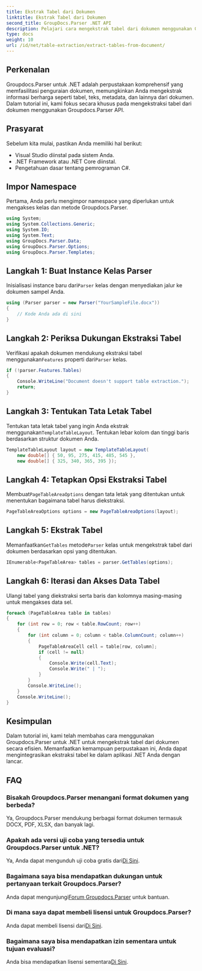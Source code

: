 ```yaml
---
title: Ekstrak Tabel dari Dokumen
linktitle: Ekstrak Tabel dari Dokumen
second_title: GroupDocs.Parser .NET API
description: Pelajari cara mengekstrak tabel dari dokumen menggunakan Groupdocs.Parser untuk .NET. Ikuti panduan terperinci tentang cara mengintegrasikan fungsi ini.
type: docs
weight: 10
url: /id/net/table-extraction/extract-tables-from-document/
---
```

## Perkenalan
Groupdocs.Parser untuk .NET adalah perpustakaan komprehensif yang memfasilitasi penguraian dokumen, memungkinkan Anda mengekstrak informasi berharga seperti tabel, teks, metadata, dan lainnya dari dokumen. Dalam tutorial ini, kami fokus secara khusus pada mengekstraksi tabel dari dokumen menggunakan Groupdocs.Parser API.
## Prasyarat
Sebelum kita mulai, pastikan Anda memiliki hal berikut:
- Visual Studio diinstal pada sistem Anda.
- .NET Framework atau .NET Core diinstal.
- Pengetahuan dasar tentang pemrograman C#.

## Impor Namespace
Pertama, Anda perlu mengimpor namespace yang diperlukan untuk mengakses kelas dan metode Groupdocs.Parser.
```csharp
using System;
using System.Collections.Generic;
using System.IO;
using System.Text;
using GroupDocs.Parser.Data;
using GroupDocs.Parser.Options;
using GroupDocs.Parser.Templates;
```
## Langkah 1: Buat Instance Kelas Parser
 Inisialisasi instance baru dari`Parser` kelas dengan menyediakan jalur ke dokumen sampel Anda.
```csharp
using (Parser parser = new Parser("YourSampleFile.docx"))
{
    // Kode Anda ada di sini
}
```
## Langkah 2: Periksa Dukungan Ekstraksi Tabel
 Verifikasi apakah dokumen mendukung ekstraksi tabel menggunakan`Features` properti dari`Parser` kelas.
```csharp
if (!parser.Features.Tables)
{
    Console.WriteLine("Document doesn't support table extraction.");
    return;
}
```
## Langkah 3: Tentukan Tata Letak Tabel
Tentukan tata letak tabel yang ingin Anda ekstrak menggunakan`TemplateTableLayout`. Tentukan lebar kolom dan tinggi baris berdasarkan struktur dokumen Anda.
```csharp
TemplateTableLayout layout = new TemplateTableLayout(
    new double[] { 50, 95, 275, 415, 485, 545 },
    new double[] { 325, 340, 365, 395 });
```
## Langkah 4: Tetapkan Opsi Ekstraksi Tabel
 Membuat`PageTableAreaOptions` dengan tata letak yang ditentukan untuk menentukan bagaimana tabel harus diekstraksi.
```csharp
PageTableAreaOptions options = new PageTableAreaOptions(layout);
```
## Langkah 5: Ekstrak Tabel
 Memanfaatkan`GetTables` metode`Parser` kelas untuk mengekstrak tabel dari dokumen berdasarkan opsi yang ditentukan.
```csharp
IEnumerable<PageTableArea> tables = parser.GetTables(options);
```
## Langkah 6: Iterasi dan Akses Data Tabel
Ulangi tabel yang diekstraksi serta baris dan kolomnya masing-masing untuk mengakses data sel.
```csharp
foreach (PageTableArea table in tables)
{
    for (int row = 0; row < table.RowCount; row++)
    {
        for (int column = 0; column < table.ColumnCount; column++)
        {
            PageTableAreaCell cell = table[row, column];
            if (cell != null)
            {
                Console.Write(cell.Text);
                Console.Write(" | ");
            }
        }
        Console.WriteLine();
    }
    Console.WriteLine();
}
```
## Kesimpulan
Dalam tutorial ini, kami telah membahas cara menggunakan Groupdocs.Parser untuk .NET untuk mengekstrak tabel dari dokumen secara efisien. Memanfaatkan kemampuan perpustakaan ini, Anda dapat mengintegrasikan ekstraksi tabel ke dalam aplikasi .NET Anda dengan lancar.

## FAQ
### Bisakah Groupdocs.Parser menangani format dokumen yang berbeda?
Ya, Groupdocs.Parser mendukung berbagai format dokumen termasuk DOCX, PDF, XLSX, dan banyak lagi.
### Apakah ada versi uji coba yang tersedia untuk Groupdocs.Parser untuk .NET?
 Ya, Anda dapat mengunduh uji coba gratis dari[Di Sini](https://releases.groupdocs.com/).
### Bagaimana saya bisa mendapatkan dukungan untuk pertanyaan terkait Groupdocs.Parser?
 Anda dapat mengunjungi[Forum Groupdocs.Parser](https://forum.groupdocs.com/c/parser/17) untuk bantuan.
### Di mana saya dapat membeli lisensi untuk Groupdocs.Parser?
 Anda dapat membeli lisensi dari[Di Sini](https://purchase.groupdocs.com/buy).
### Bagaimana saya bisa mendapatkan izin sementara untuk tujuan evaluasi?
 Anda bisa mendapatkan lisensi sementara[Di Sini](https://purchase.groupdocs.com/temporary-license/).